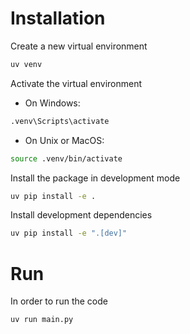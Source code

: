 # Installation
Create a new virtual environment
```bash
uv venv
```

Activate the virtual environment
- On Windows:
```bash
.venv\Scripts\activate
```
- On Unix or MacOS:
```bash
source .venv/bin/activate
```
Install the package in development mode
```bash
uv pip install -e .
```

Install development dependencies
```bash
uv pip install -e ".[dev]"

```
# Run
In order to run the code 
```bash
uv run main.py
```